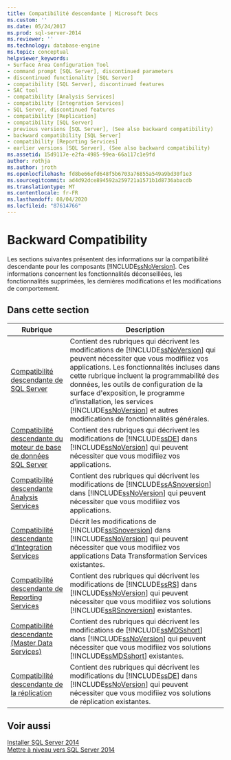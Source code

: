 ```yaml
---
title: Compatibilité descendante | Microsoft Docs
ms.custom: ''
ms.date: 05/24/2017
ms.prod: sql-server-2014
ms.reviewer: ''
ms.technology: database-engine
ms.topic: conceptual
helpviewer_keywords:
- Surface Area Configuration Tool
- command prompt [SQL Server], discontinued parameters
- discontinued functionality [SQL Server]
- compatibility [SQL Server], discontinued features
- SAC tool
- compatibility [Analysis Services]
- compatibility [Integration Services]
- SQL Server, discontinued features
- compatibility [Replication]
- compatibility [SQL Server]
- previous versions [SQL Server], (See also backward compatibility)
- backward compatibility [SQL Server]
- compatibility [Reporting Services]
- earlier versions [SQL Server], (See also backward compatibility)
ms.assetid: 15d9117e-e2fa-4985-99ea-66a117c1e9fd
author: rothja
ms.author: jroth
ms.openlocfilehash: fd8be66efd648f5b6703a76855a549a9bd30f1e3
ms.sourcegitcommit: ad4d92dce894592a259721a1571b1d8736abacdb
ms.translationtype: MT
ms.contentlocale: fr-FR
ms.lasthandoff: 08/04/2020
ms.locfileid: "87614766"
---
```

# <a name="backward-compatibility"></a>Backward Compatibility
  Les sections suivantes présentent des informations sur la compatibilité descendante pour les composants [!INCLUDE[ssNoVersion](../includes/ssnoversion-md.md)]. Ces informations concernent les fonctionnalités déconseillées, les fonctionnalités supprimées, les dernières modifications et les modifications de comportement.  
  
## <a name="in-this-section"></a>Dans cette section  
  
|Rubrique|Description|  
|-----------|-----------------|  
|[Compatibilité descendante de SQL Server](../../2014/getting-started/sql-server-backward-compatibility.md)|Contient des rubriques qui décrivent les modifications de [!INCLUDE[ssNoVersion](../includes/ssnoversion-md.md)] qui peuvent nécessiter que vous modifiiez vos applications. Les fonctionnalités incluses dans cette rubrique incluent la programmabilité des données, les outils de configuration de la surface d'exposition, le programme d'installation, les services [!INCLUDE[ssNoVersion](../includes/ssnoversion-md.md)] et autres modifications de fonctionnalités générales.|  
|[Compatibilité descendante du moteur de base de données SQL Server](../database-engine/sql-server-database-engine-backward-compatibility.md)|Contient des rubriques qui décrivent les modifications de [!INCLUDE[ssDE](../includes/ssde-md.md)] dans [!INCLUDE[ssNoVersion](../includes/ssnoversion-md.md)] qui peuvent nécessiter que vous modifiiez vos applications.|  
|[Compatibilité descendante Analysis Services](../../2014/analysis-services/analysis-services-backward-compatibility.md)|Contient des rubriques qui décrivent les modifications de [!INCLUDE[ssASnoversion](../includes/ssasnoversion-md.md)] dans [!INCLUDE[ssNoVersion](../includes/ssnoversion-md.md)] qui peuvent nécessiter que vous modifiiez vos applications.|  
|[Compatibilité descendante d'Integration Services](../integration-services/integration-services-backward-compatibility.md)|Décrit les modifications de [!INCLUDE[ssISnoversion](../includes/ssisnoversion-md.md)] dans [!INCLUDE[ssNoVersion](../includes/ssnoversion-md.md)] qui peuvent nécessiter que vous modifiiez vos applications Data Transformation Services existantes.|  
|[Compatibilité descendante de Reporting Services](../reporting-services/reporting-services-backward-compatibility.md)|Contient des rubriques qui décrivent les modifications de [!INCLUDE[ssRS](../includes/ssrs.md)] dans [!INCLUDE[ssNoVersion](../includes/ssnoversion-md.md)] qui peuvent nécessiter que vous modifiiez vos solutions [!INCLUDE[ssRSnoversion](../includes/ssrsnoversion-md.md)] existantes.|  
|[Compatibilité descendante &#40;Master Data Services&#41;](../master-data-services/backward-compatibility-master-data-services.md)|Contient des rubriques qui décrivent les modifications de [!INCLUDE[ssMDSshort](../includes/ssmdsshort-md.md)] dans [!INCLUDE[ssNoVersion](../includes/ssnoversion-md.md)] qui peuvent nécessiter que vous modifiiez vos solutions [!INCLUDE[ssMDSshort](../includes/ssmdsshort-md.md)] existantes.|  
|[Compatibilité descendante de la réplication](../../2014/relational-databases/replication/replication-backward-compatibility.md)|Contient des rubriques qui décrivent les modifications du [!INCLUDE[ssDE](../includes/ssde-md.md)] dans [!INCLUDE[ssNoVersion](../includes/ssnoversion-md.md)] qui peuvent nécessiter que vous modifiiez vos solutions de réplication existantes.|  
  
## <a name="see-also"></a>Voir aussi  
 [Installer SQL Server 2014](../database-engine/install-windows/install-sql-server.md)   
 [Mettre à niveau vers SQL Server 2014](../database-engine/install-windows/upgrade-sql-server.md)  
  
  
